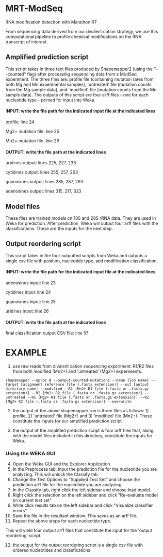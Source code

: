 # MRT-ModSeq
RNA modification detection with Marathon RT

From sequencing data derived from our divalent cation strategy, we use this computational pipeline to profile chemical modifications on the RNA transcript of interest.

## Amplified prediction script
This script takes in three text files produced by Shapemapper2 (using the "--counted" flag) after processing sequencing data from a ModSeq experiment. The three files are: profile file (containing mutation rates from both Mg and Mn experimental samples), 'untreated' file (mutation counts from the Mg sample data), and 'modified' file (mutation counts from the Mn sample data). 
The outputs of this script are four arff files - one for each nucleotide type - primed for input into Weka.

#### INPUT: write the file path for the indicated input file at the indicated lines
profile: line 24

Mg2+ mutation file: line 25

Mn2+ mutation file: line 26

#### OUTPUT: write the file path at the indicated lines
uridines output: lines 225, 227, 233

cytidines output: lines 255, 257, 263

guanosines output: lines 285, 287, 293

adenosines output: lines 315, 217, 323

## Model files
These files are trained models on 18S and 28S rRNA data. They are used in Weka for prediction. After prediction, Weka will output four arff files with the classifications. These are the inputs for the next step.

## Output reordering script
This script takes in the four outputted scripts from Weka and outputs a single csv file with position, nucleotide type, and modification classification.

#### INPUT: write the file path for the indicated input file at the indicated lines
adenosines input: line 23

cytidines input: line 24

guanosines input: line 25

uridines input: line 26

#### OUTPUT: write the file path at the indicated lines
final classification output CSV file: line 57

# EXAMPLE 
1) use raw reads from divalent cation sequencing experiment: R1/R2 files from both modified (Mn2+) and 'untreated' (Mg2+) experiments.

```
shapemapper --nproc 8 --output-counted-mutations --name [job name] --target [alignment reference file (.fasta extension)] --out [output directory name] --modified --R1 [Mn2+ R1 file (.fasta or .fasta.gz extension)] --R2 [Mn2+ R2 file (.fasta or .fasta.gz extension)] --untreated --R1 [Mg2+ R1 file (.fasta or .fasta.gz extension)] --R2 [Mg2+ R2 file (.fasta or .fasta.gz extension)] --overwrite
```

2) the output of the above shapemapper run is three files as follows: 1) profile, 2) 'untreated' file (Mg2+) and 3) 'modified' file (Mn2+). These constitute the inputs for our amplified prediction script

3) the output of the amplified prediction script is four arff files that, along with the model files included in this directory, constitute the inputs for Weka.

### Using the WEKA GUI
4) Open the Weka GUI and the Explorer Application
5) In the Preprocess tab, input the prediction file for the nucleotide you are analyzing. This will unlock the Classify tab.
6) Change the Test Options to "Supplied Test Set" and choose the prediction arff file for the nucleotide you are analyzing.
7) In the Classify tab, right click the left sidebar and choose load model.
8) Right click the selection on the left sidebar and click "Re-evaluate model on current test set"
9) Write click results tab on the left sidebar and click "Visualize classifier errors"
10) Save the file in the resultant window. This saves as an arff file.
11) Repeat the above steps for each nucleotide type.

This will yield four output arff files that constitute the input for the 'output reordering' script.

12) the output for the output reordering script is a single csv file with ordered nucleotides and classfications.
